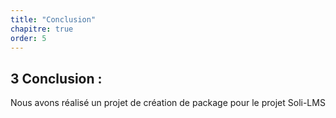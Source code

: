 ```yaml
---
title: "Conclusion"
chapitre: true
order: 5
---
```

<a id="Conclusion"></a>

## 3 Conclusion :
Nous avons réalisé un projet de création de package pour le projet Soli-LMS